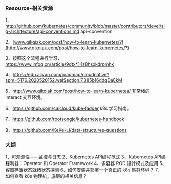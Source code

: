 ### Resource-相关资源

1、http://github.com/kubernetes/community/blob/master/contributors/devel/sig-architecture/api-conventions.md api-convention 

2、[www.qikqiak.com/post/how-to-learn-kubernetes/?](http://www.qikqiak.com/post/how-to-learn-kubernetes/?) 

3、按照这个流程进行学习， https://www.infoq.cn/article/9dtx*1i1z8hsxkdrpmhk 

4、https://edu.aliyun.com/roadmap/cloudnative?spm=5176.2020520152.welSection.7.385b16ddqDaEkM

5、http://www.qikqiak.com/post/how-to-learn-kubernetes/  非常棒的 interact 交互环境。 

6、https://github.com/caicloud/kube-ladder k8s 学习指南。 

7、https://github.com/rootsongjc/kubernetes-handbook

8、https://github.com/KeKe-Li/data-structures-questions


### 大纲
1、可观测性——监控与日志
2、Kubernetes API编程范式
3、Kubernetes API编程利器：Operator 和 Operator Framework
4、多容器 POD 设计模式及应用
5、容器存活状态就绪状态探测
6、如何安装并部署一个真正的 k8s 集群环境？
7、如何查看 k8s 物理机，底层的相关信息？
